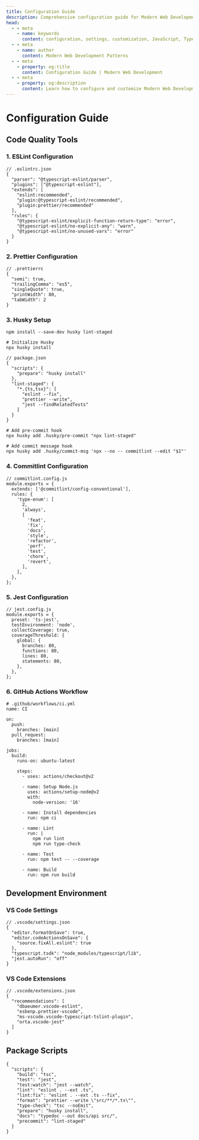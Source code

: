 ```yaml
---
title: Configuration Guide
description: Comprehensive configuration guide for Modern Web Development Patterns, including customization options and advanced settings.
head:
  - - meta
    - name: keywords
      content: configuration, settings, customization, JavaScript, TypeScript, web development, async patterns, setup options
  - - meta
    - name: author
      content: Modern Web Development Patterns
  - - meta
    - property: og:title
      content: Configuration Guide | Modern Web Development
  - - meta
    - property: og:description
      content: Learn how to configure and customize Modern Web Development Patterns for your specific needs and requirements.
---
```


# Configuration Guide

## Code Quality Tools

### 1. ESLint Configuration

```json:preview
// .eslintrc.json
{
  "parser": "@typescript-eslint/parser",
  "plugins": ["@typescript-eslint"],
  "extends": [
    "eslint:recommended",
    "plugin:@typescript-eslint/recommended",
    "plugin:prettier/recommended"
  ],
  "rules": {
    "@typescript-eslint/explicit-function-return-type": "error",
    "@typescript-eslint/no-explicit-any": "warn",
    "@typescript-eslint/no-unused-vars": "error"
  }
}
```

### 2. Prettier Configuration

```json:preview
// .prettierrc
{
  "semi": true,
  "trailingComma": "es5",
  "singleQuote": true,
  "printWidth": 80,
  "tabWidth": 2
}
```

### 3. Husky Setup

```bash:preview
npm install --save-dev husky lint-staged

# Initialize Husky
npx husky install
```

```json:preview
// package.json
{
  "scripts": {
    "prepare": "husky install"
  },
  "lint-staged": {
    "*.{ts,tsx}": [
      "eslint --fix",
      "prettier --write",
      "jest --findRelatedTests"
    ]
  }
}
```

```bash:preview
# Add pre-commit hook
npx husky add .husky/pre-commit "npx lint-staged"

# Add commit message hook
npx husky add .husky/commit-msg 'npx --no -- commitlint --edit "$1"'
```

### 4. Commitlint Configuration

```javascript:preview
// commitlint.config.js
module.exports = {
  extends: ['@commitlint/config-conventional'],
  rules: {
    'type-enum': [
      2,
      'always',
      [
        'feat',
        'fix',
        'docs',
        'style',
        'refactor',
        'perf',
        'test',
        'chore',
        'revert',
      ],
    ],
  },
};
```

### 5. Jest Configuration

```javascript:preview
// jest.config.js
module.exports = {
  preset: 'ts-jest',
  testEnvironment: 'node',
  collectCoverage: true,
  coverageThreshold: {
    global: {
      branches: 80,
      functions: 80,
      lines: 80,
      statements: 80,
    },
  },
};
```

### 6. GitHub Actions Workflow

```yaml:preview
# .github/workflows/ci.yml
name: CI

on:
  push:
    branches: [main]
  pull_request:
    branches: [main]

jobs:
  build:
    runs-on: ubuntu-latest

    steps:
      - uses: actions/checkout@v2

      - name: Setup Node.js
        uses: actions/setup-node@v2
        with:
          node-version: '16'

      - name: Install dependencies
        run: npm ci

      - name: Lint
        run: |
          npm run lint
          npm run type-check

      - name: Test
        run: npm test -- --coverage

      - name: Build
        run: npm run build
```

## Development Environment

### VS Code Settings

```json:preview
// .vscode/settings.json
{
  "editor.formatOnSave": true,
  "editor.codeActionsOnSave": {
    "source.fixAll.eslint": true
  },
  "typescript.tsdk": "node_modules/typescript/lib",
  "jest.autoRun": "off"
}
```

### VS Code Extensions

```json:preview
// .vscode/extensions.json
{
  "recommendations": [
    "dbaeumer.vscode-eslint",
    "esbenp.prettier-vscode",
    "ms-vscode.vscode-typescript-tslint-plugin",
    "orta.vscode-jest"
  ]
}
```

## Package Scripts

```json:preview
{
  "scripts": {
    "build": "tsc",
    "test": "jest",
    "test:watch": "jest --watch",
    "lint": "eslint . --ext .ts",
    "lint:fix": "eslint . --ext .ts --fix",
    "format": "prettier --write \"src/**/*.ts\"",
    "type-check": "tsc --noEmit",
    "prepare": "husky install",
    "docs": "typedoc --out docs/api src/",
    "precommit": "lint-staged"
  }
}
```
